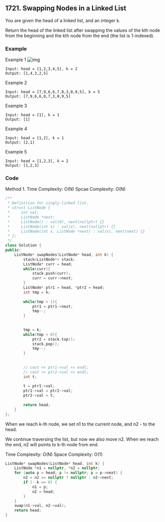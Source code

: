 ## 1721. Swapping Nodes in a Linked List

You are given the head of a linked list, and an integer k.

Return the head of the linked list after swapping the values of the kth node from the beginning and the kth node from the end (the list is 1-indexed).

### Example
Example 1
![img](https://assets.leetcode.com/uploads/2020/09/21/linked1.jpg)
```
Input: head = [1,2,3,4,5], k = 2
Output: [1,4,3,2,5]
```

Example 2
```
Input: head = [7,9,6,6,7,8,3,0,9,5], k = 5
Output: [7,9,6,6,8,7,3,0,9,5]
```

Example 3
```
Input: head = [1], k = 1
Output: [1]
```

Example 4
```
Input: head = [1,2], k = 1
Output: [2,1]
```

Example 5
```
Input: head = [1,2,3], k = 2
Output: [1,2,3]
```

### Code
Method 1.
Time Complexity: O(N)
Spcae Complexity: O(N)

```c++
/**
 * Definition for singly-linked list.
 * struct ListNode {
 *     int val;
 *     ListNode *next;
 *     ListNode() : val(0), next(nullptr) {}
 *     ListNode(int x) : val(x), next(nullptr) {}
 *     ListNode(int x, ListNode *next) : val(x), next(next) {}
 * };
 */
class Solution {
public:
    ListNode* swapNodes(ListNode* head, int k) {
        stack<ListNode*> stack;
        ListNode* curr = head;
        while(curr){
            stack.push(curr);
            curr = curr->next;
        }
        ListNode* ptr1 = head, *ptr2 = head;
        int tmp = k;
        
        while(tmp > 1){
            ptr1 = ptr1->next;
            tmp--;
        }
        
        
        tmp = k;
        while(tmp > 0){
            ptr2 = stack.top();
            stack.pop();
            tmp--;
        }
        
        
        // cout << ptr1->val << endl;
        // cout << ptr2->val << endl;
        int t;
        
        t = ptr1->val;
        ptr1->val = ptr2->val;
        ptr2->val = t;
    
        return head;
    }
};
```

When we reach k-th node, we set n1 to the current node, and n2 - to the head.

We continue traversing the list, but now we also move n2. When we reach the end, n2 will points to k-th node from end.


Time Complexity: O(N)
Space Complexity: O(1)
```c++
ListNode* swapNodes(ListNode* head, int k) {
    ListNode *n1 = nullptr, *n2 = nullptr;
    for (auto p = head; p != nullptr; p = p->next) {
        n2 = n2 == nullptr ? nullptr : n2->next;
        if (--k == 0) {
            n1 = p;
            n2 = head;
        }
    }
    swap(n1->val, n2->val);
    return head;
}
```
